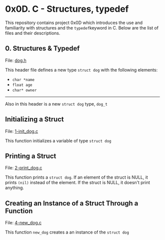 # 0x0D. C - Structures, typedef
This repository contains project 0x0D which introduces the use and familiarity with structures and the ```typedef```keyword in C. Below are the list of files and their descriptions.

## 0. Structures & Typedef
File: [dog.h](https://github.com/fcantor/holbertonschool-low_level_programming/blob/master/0x0D-structures_typedef/dog.h)

This header file defines a new type ```struct dog``` with the following elements:
* ```char *name```
* ```float age```
* ```char* owner```

---

Also in this header is a new ```struct dog``` type, ```dog_t```

## Initializing a Struct
File: [1-init_dog.c](https://github.com/fcantor/holbertonschool-low_level_programming/blob/master/0x0D-structures_typedef/1-init_dog.c)

This function initializes a variable of type ```struct dog```

## Printing a Struct
File: [2-print_dog.c](https://github.com/fcantor/holbertonschool-low_level_programming/blob/master/0x0D-structures_typedef/2-print_dog.c)

This function prints a ```struct dog```. If an element of the struct is NULL, it prints ```(nil)``` instead of the element. If the struct is NULL, it doesn't print anything.

## Creating an Instance of a Struct Through a Function
File: [4-new_dog.c](https://github.com)

This function ```new_dog``` creates a an instance of the ```struct dog```